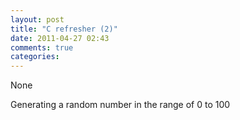 ```yaml
---
layout: post
title: "C refresher (2)"
date: 2011-04-27 02:43
comments: true
categories: 
---
```


None


Generating a random number in the range of 0 to 100

